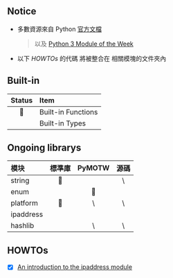 ## Notice 
- 多數資源來自 Python [官方文檔](https://docs.python.org/3/library/) 
    > 以及 [Python 3 Module of the Week](https://pymotw.com/3/)
- 以下 *HOWTOs* 的代碼 將被整合在 相關模塊的文件夾內

## Built-in 

| Status | Item | 
| :---: | :--- | 
| 🤪 | Built-in Functions |
| | Built-in Types | 

## Ongoing librarys 

| 模块 | 標準庫 | PyMOTW | 源碼 | 
| :--- | :---: | :---: | :---: |
| string | 🤪 |  | \ |
| enum |  | 🤪 |  |
| platform | 🤪 | \ | \ |
| ipaddress |  |  |  | 
| hashlib |  | \ | \ | 
    
## HOWTOs

- [x] [An introduction to the ipaddress module](https://docs.python.org/3/howto/ipaddress.html)